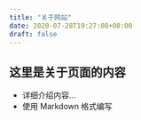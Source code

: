 ```yaml
---
title: "关于网站"
date: 2020-07-28T19:27:08+08:00
draft: false
---
```


## 这里是关于页面的内容
- 详细介绍内容...
- 使用 Markdown 格式编写